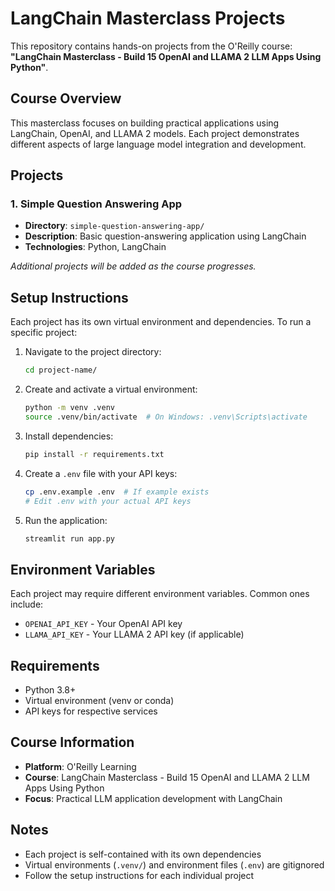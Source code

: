 # LangChain Masterclass Projects

This repository contains hands-on projects from the O'Reilly course: **"LangChain Masterclass - Build 15 OpenAI and LLAMA 2 LLM Apps Using Python"**.

## Course Overview

This masterclass focuses on building practical applications using LangChain, OpenAI, and LLAMA 2 models. Each project demonstrates different aspects of large language model integration and development.

## Projects

### 1. Simple Question Answering App
- **Directory**: `simple-question-answering-app/`
- **Description**: Basic question-answering application using LangChain
- **Technologies**: Python, LangChain

*Additional projects will be added as the course progresses.*

## Setup Instructions

Each project has its own virtual environment and dependencies. To run a specific project:

1. Navigate to the project directory:
   ```bash
   cd project-name/
   ```

2. Create and activate a virtual environment:
   ```bash
   python -m venv .venv
   source .venv/bin/activate  # On Windows: .venv\Scripts\activate
   ```

3. Install dependencies:
   ```bash
   pip install -r requirements.txt
   ```

4. Create a `.env` file with your API keys:
   ```bash
   cp .env.example .env  # If example exists
   # Edit .env with your actual API keys
   ```

5. Run the application:
   ```bash
   streamlit run app.py
   ```

## Environment Variables

Each project may require different environment variables. Common ones include:
- `OPENAI_API_KEY` - Your OpenAI API key
- `LLAMA_API_KEY` - Your LLAMA 2 API key (if applicable)

## Requirements

- Python 3.8+
- Virtual environment (venv or conda)
- API keys for respective services

## Course Information

- **Platform**: O'Reilly Learning
- **Course**: LangChain Masterclass - Build 15 OpenAI and LLAMA 2 LLM Apps Using Python
- **Focus**: Practical LLM application development with LangChain

## Notes

- Each project is self-contained with its own dependencies
- Virtual environments (`.venv/`) and environment files (`.env`) are gitignored
- Follow the setup instructions for each individual project
